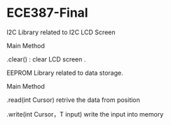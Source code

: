 # ECE387-Final

I2C Library related to I2C LCD Screen

Main Method

.clear() : clear LCD screen
.

EEPROM Library related to data storage.

Main Method

.read(int Cursor) retrive the data from position 

.write(int Cursor，T input) write the input into memory   
